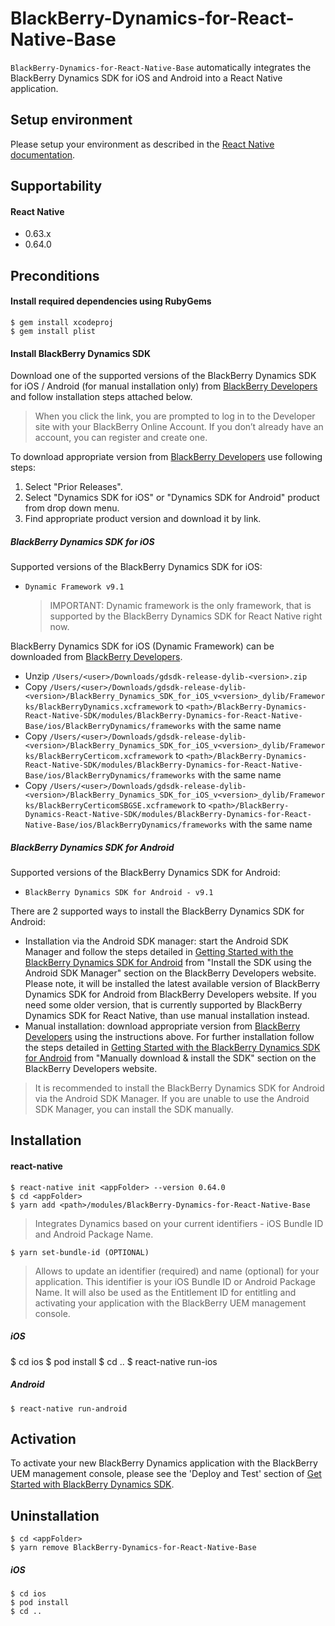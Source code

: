 # BlackBerry-Dynamics-for-React-Native-Base

`BlackBerry-Dynamics-for-React-Native-Base` automatically integrates the BlackBerry Dynamics SDK for iOS and Android into a React Native application.

## Setup environment

Please setup your environment as described in the [React Native documentation](https://facebook.github.io/react-native/docs/getting-started).

## Supportability

#### React Native

- 0.63.x
- 0.64.0

## Preconditions

#### Install required dependencies using RubyGems

    $ gem install xcodeproj
    $ gem install plist

#### Install BlackBerry Dynamics SDK

Download one of the supported versions of the BlackBerry Dynamics SDK for iOS / Android (for manual installation only) from [BlackBerry Developers](https://developers.blackberry.com/us/en/resources/downloads.html) and follow installation steps attached below.

> When you click the link, you are prompted to log in to the Developer site with your BlackBerry Online Account. If you don’t already have an account, you can register and create one.

To download appropriate version from [BlackBerry Developers](https://developers.blackberry.com/us/en/resources/downloads.html) use following steps:

1. Select "Prior Releases".
2. Select "Dynamics SDK for iOS" or "Dynamics SDK for Android" product from drop down menu.
3. Find appropriate product version and download it by link.

##### BlackBerry Dynamics SDK for iOS

Supported versions of the BlackBerry Dynamics SDK for iOS:

- `Dynamic Framework v9.1`
  > IMPORTANT: Dynamic framework is the only framework, that is supported by the BlackBerry Dynamics SDK for React Native right now.

BlackBerry Dynamics SDK for iOS (Dynamic Framework) can be downloaded from [BlackBerry Developers](https://developers.blackberry.com/us/en/resources/downloads.html).

- Unzip `/Users/<user>/Downloads/gdsdk-release-dylib-<version>.zip`
- Copy `/Users/<user>/Downloads/gdsdk-release-dylib-<version>/BlackBerry_Dynamics_SDK_for_iOS_v<version>_dylib/Frameworks/BlackBerryDynamics.xcframework` to `<path>/BlackBerry-Dynamics-React-Native-SDK/modules/BlackBerry-Dynamics-for-React-Native-Base/ios/BlackBerryDynamics/frameworks` with the same name
- Copy `/Users/<user>/Downloads/gdsdk-release-dylib-<version>/BlackBerry_Dynamics_SDK_for_iOS_v<version>_dylib/Frameworks/BlackBerryCerticom.xcframework` to `<path>/BlackBerry-Dynamics-React-Native-SDK/modules/BlackBerry-Dynamics-for-React-Native-Base/ios/BlackBerryDynamics/frameworks` with the same name
- Copy `/Users/<user>/Downloads/gdsdk-release-dylib-<version>/BlackBerry_Dynamics_SDK_for_iOS_v<version>_dylib/Frameworks/BlackBerryCerticomSBGSE.xcframework` to `<path>/BlackBerry-Dynamics-React-Native-SDK/modules/BlackBerry-Dynamics-for-React-Native-Base/ios/BlackBerryDynamics/frameworks` with the same name

##### BlackBerry Dynamics SDK for Android

Supported versions of the BlackBerry Dynamics SDK for Android:

- `BlackBerry Dynamics SDK for Android - v9.1`

There are 2 supported ways to install the BlackBerry Dynamics SDK for Android:

- Installation via the Android SDK manager: start the Android SDK Manager and follow the steps detailed in [Getting Started with the BlackBerry Dynamics SDK for Android](https://developers.blackberry.com/us/en/resources/get-started/blackberry-dynamics-getting-started.html?platform=android#step-2) from "Install the SDK using the Android SDK Manager" section on the BlackBerry Developers website.
  Please note, it will be installed the latest available version of BlackBerry Dynamics SDK for Android from BlackBerry Developers website. If you need some older version, that is currently supported by BlackBerry Dynamics SDK for React Native, than use manual installation instead.
- Manual installation: download appropriate version from [BlackBerry Developers](https://developers.blackberry.com/us/en/resources/downloads.html) using the instructions above. For further installation follow the steps detailed in [Getting Started with the BlackBerry Dynamics SDK for Android](https://developers.blackberry.com/us/en/resources/get-started/blackberry-dynamics-getting-started.html?platform=android#step-2) from "Manually download & install the SDK" section on the BlackBerry Developers website.

> It is recommended to install the BlackBerry Dynamics SDK for Android via the Android SDK Manager. If you are unable to use the Android SDK Manager, you can install the SDK manually.

## Installation

#### react-native

    $ react-native init <appFolder> --version 0.64.0
    $ cd <appFolder>
    $ yarn add <path>/modules/BlackBerry-Dynamics-for-React-Native-Base

> Integrates Dynamics based on your current identifiers - iOS Bundle ID and Android Package Name.

    $ yarn set-bundle-id (OPTIONAL)

> Allows to update an identifier (required) and name (optional) for your application. This identifier is your iOS Bundle ID or Android Package Name. It will also be used as the Entitlement ID for entitling and activating your application with the BlackBerry UEM management console.

##### iOS

$ cd ios
$ pod install
$ cd ..
$ react-native run-ios

##### Android

    $ react-native run-android

## Activation

To activate your new BlackBerry Dynamics application with the BlackBerry UEM management console, please see the 'Deploy and Test' section of [Get Started with BlackBerry Dynamics SDK](https://developers.blackberry.com/us/en/resources/get-started/blackberry-dynamics-getting-started.html?platform=ios#step-1).

## Uninstallation

    $ cd <appFolder>
    $ yarn remove BlackBerry-Dynamics-for-React-Native-Base

##### iOS

    $ cd ios
    $ pod install
    $ cd ..
